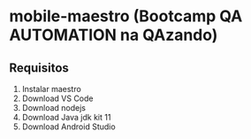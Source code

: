 # mobile-maestro (Bootcamp QA AUTOMATION na QAzando)

## Requisitos

1. Instalar maestro
2. Download VS Code
3. Download nodejs
4. Download Java jdk kit 11
5. Download Android Studio
